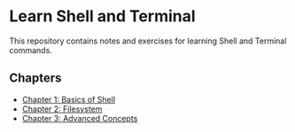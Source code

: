 # Learn Shell and Terminal

This repository contains notes and exercises for learning Shell and Terminal commands.

## Chapters

- [Chapter 1: Basics of Shell](./chapters/chapter-1/README.md)
- [Chapter 2: Filesystem](./chapters/chapter-2/README.md)
- [Chapter 3: Advanced Concepts](./chapters/chapter-3/README.md)
